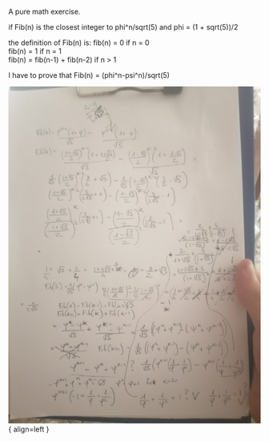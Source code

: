 A pure math exercise.

if Fib(n) is the closest integer to phi^n/sqrt(5) and phi = (1 + sqrt(5))/2

the definition of Fib(n) is:
fib(n) = 0 if n = 0  
fib(n) = 1 if n = 1  
fib(n) = fib(n-1) + fib(n-2) if n > 1  

I have to prove that Fib(n) = (phi^n-psi^n)/sqrt(5)

![Illustrative evolution](../resources/IMG_20240823_153303.jpg){ align=left }
